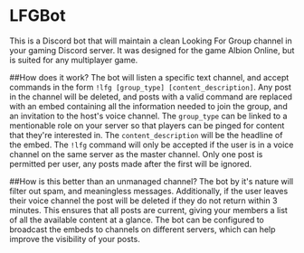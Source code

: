 # LFGBot
This is a Discord bot that will maintain a clean Looking For Group channel in your gaming Discord server. It was designed for the game Albion Online, but is suited for any multiplayer game.

##How does it work?
The bot will listen a specific text channel, and accept commands in the form `!lfg [group_type] [content_description]`. Any post in the channel will be deleted, and posts with a valid command are replaced with an embed containing all the information needed to join the group, and an invitation to the host's voice channel.
  The `group_type` can be linked to a mentionable role on your server so that players can be pinged for content that they're interested in.
  The `content_description` will be the headline of the embed.
  The `!lfg` command will only be accepted if the user is in a voice channel on the same server as the master channel.
  Only one post is permitted per user, any posts made after the first will be ignored.
  
##How is this better than an unmanaged channel?
The bot by it's nature will filter out spam, and meaningless messages. Additionally, if the user leaves their voice channel the post will be deleted if they do not return within 3 minutes. This ensures that all posts are current, giving your members a list of all the available content at a glance.
The bot can be configured to broadcast the embeds to channels on different servers, which can help improve the visibility of your posts.
